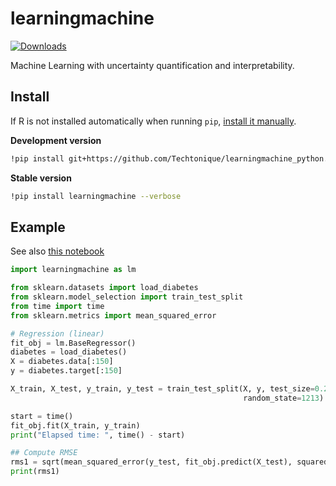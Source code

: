 # learningmachine 

[![Downloads](https://static.pepy.tech/badge/learningmachine)](https://pepy.tech/project/learningmachine)

Machine Learning with uncertainty quantification and interpretability.

## Install

If R is not installed automatically when running `pip`, [install it manually](https://cloud.r-project.org/).

**Development version**

```bash
!pip install git+https://github.com/Techtonique/learningmachine_python.git --verbose 
```

**Stable version**

```bash
!pip install learningmachine --verbose
```

## Example

See also [this notebook](https://colab.research.google.com/github/Techtonique/learningmachine_python/blob/main/learningmachine/demo/thierrymoudiki_20240401_calib.ipynb)

```python
import learningmachine as lm

from sklearn.datasets import load_diabetes
from sklearn.model_selection import train_test_split
from time import time
from sklearn.metrics import mean_squared_error

# Regression (linear)
fit_obj = lm.BaseRegressor()
diabetes = load_diabetes()
X = diabetes.data[:150]
y = diabetes.target[:150]

X_train, X_test, y_train, y_test = train_test_split(X, y, test_size=0.2, 
                                                    random_state=1213)

start = time()
fit_obj.fit(X_train, y_train)
print("Elapsed time: ", time() - start)

## Compute RMSE
rms1 = sqrt(mean_squared_error(y_test, fit_obj.predict(X_test), squared=False))
print(rms1)
```
